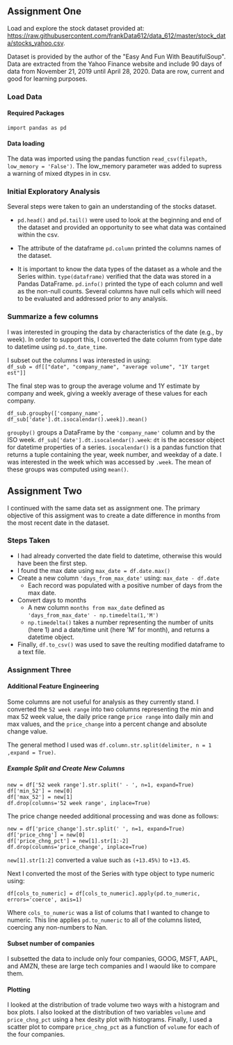 ## Assignment One
Load and explore the stock dataset provided at: https://raw.githubusercontent.com/frankData612/data_612/master/stock_data/stocks_yahoo.csv.

Dataset is provided by the author of the "Easy And Fun With BeautifulSoup". Data are extracted from the Yahoo Finance website and include 90 days of data from November 21, 2019 until April 28, 2020. Data are row, current and good for learning purposes.

### Load Data
#### Required Packages
`import pandas as pd`
#### Data loading
The data was imported using the pandas function `read_csv(filepath, low_memory = 'False')`. The low_memory parameter was added to supress a warning of mixed dtypes in in csv.

### Initial Exploratory Analysis
Several steps were taken to gain an understanding of the stocks dataset.
* `pd.head()` and `pd.tail()` were used to look at the beginning and end of the dataset and provided an opportunity to
 see what data was contained within the csv.
 
 * The attribute of the dataframe `pd.column` printed the columns names of the dataset.
 
 * It is important to know the data types of the dataset as a whole and the Series within. 
  `type(dataframe)` verified that the data was stored in a Pandas DataFrame. `pd.info()` 
  printed the type of each column and well as the non-null counts. Several columns have 
  null cells which will need to be evaluated and addressed prior to any analysis.
  
 ### Summarize a few columns
 I was interested in grouping the data by characteristics of the date (e.g., by week). 
 In order to support this, I converted the date column from type date to datetime using
 `pd.to_date_time`.  
 
 I subset out the columns I was interested in using:  
 `df_sub = df[["date", "company_name", "average volume", "1Y target est"]]`
 
 The final step was to group the average volume and 1Y estimate by company and week, giving a weekly average of these values for each company.
 
 `df_sub.groupby(['company_name', df_sub['date'].dt.isocalendar().week]).mean()`
 
 `groupby()` groups a DataFrame by the `'company_name'` column and by the ISO week.
 `df_sub['date'].dt.isocalendar().week`: `dt` is the accessor object for datetime properties of a series. 
 `isocalendar()` is a pandas function that returns a tuple containing the year, week number, and weekday of a date. I was 
 interested in the week which was accessed by `.week`. The mean of these groups was computed using `mean()`.
 
 ## Assignment Two
 I continued with the same data set as assignment one. The primary objective of this assigment was to create a date difference in months from the most recent date in the dataset.
 
 ### Steps Taken
 * I had already converted the date field to datetime, otherwise this would have been the first step.
 * I found the max date using `max_date = df.date.max()`
 * Create a new column `'days_from_max_date'` using: `max_date - df.date`
   * Each record was populated with a positive number of days from the max date.
 * Convert days to months
   * A new column `months from max_date` defined as `'days_from_max_date' - np.timedelta(1,'M')`
   * `np.timedelta()` takes a number representing the number of units (here 1) and a date/time unit (here 'M' for month), and returns a datetime object.
 * Finally, `df.to_csv()` was used to save the reulting modified dataframe to a text file.
 
 ### Assignment Three
 #### Additional Feature Engineering
Some columns are not useful for analysis as they currently stand. I converted the `52 week range` into two columns representing the min and max 52 week value, the daily price range `price range` into daily min and max values, and the `price_change` into a percent change and absolute change value.

The general method I used was `df.column.str.split(delimiter, n = 1 ,expand = True)`.
##### Example Split and Create New Columns
```
new = df['52 week range'].str.split(' - ', n=1, expand=True)
df['min_52'] = new[0]
df['max_52'] = new[1]
df.drop(columns='52 week range', inplace=True)  
```
The price change needed additional processing and was done as follows:
```
new = df['price_change'].str.split(' ', n=1, expand=True)
df['price_chng'] = new[0]
df['price_chng_pct'] = new[1].str[1:-2]
df.drop(columns='price_change', inplace=True)
```
`new[1].str[1:2]` converted a value such as `(+13.45%)` to `+13.45`.

Next I converted the most of the Series with type object to type numeric using:
```
df[cols_to_numeric] = df[cols_to_numeric].apply(pd.to_numeric, errors='coerce', axis=1)
```

Where `cols_to_numeric` was a list of colums that I wanted to change to numeric. This line applies `pd.to_numeric` to all of the columns listed, coercing any non-numbers to Nan.

#### Subset number of companies
I subsetted the data to include only four companies, GOOG, MSFT, AAPL, and AMZN, these are large tech companies and I waould like to compare them.

#### Plotting
I looked at the distribution of trade volume two ways with a histogram and box plots. I also looked at the distribution of two variables `volume` and `price_chng_pct` using a hex desity plot with histograms. Finally, I used a scatter plot to compare `price_chng_pct` as a function of `volume` for each of the four companies.
